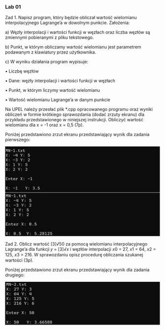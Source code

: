 <h3>Lab 01</h3>
Zad 1. Napisz program, który będzie obliczał wartość wielomianu interpolacyjnego Lagrange’a 
w dowolnym punkcie. Założenia:

a) Węzły interpolacji i wartości funkcji w węzłach oraz liczba węzłów są zmiennymi 
pobieranymi z pliku tekstowego.

b) Punkt, w którym obliczamy wartość wielomianu jest parametrem podawanym 
z klawiatury przez użytkownika.

c) W wyniku działania program wypisuje:

• Liczbę węzłów

• Dane: węzły interpolacji i wartości funkcji w węzłach

• Punkt, w którym liczymy wartość wielomianu

• Wartość wielomianu Lagrange’a w danym punkcie

Na UPEL należy przesłać plik *.cpp opracowanego programu oraz wyniki obliczeń 
w formie krótkiego sprawozdania (dodać zrzuty ekranu) dla przykładu przedstawionego
w niniejszej instrukcji. Obliczyć wartość wielomianu dla x = -1 oraz x = 0,5 (7p).

Poniżej przedstawiono zrzut ekranu przedstawiający wynik dla zadania pierwszego:
<p align="center">
<img src="../images/lagrange1.png" alt="lagrange1">
</p>


Zad 2. Oblicz wartość [3]√50
za pomocą wielomianu interpolacyjnego Lagrange’a dla funkcji 
𝑦 = [3]√𝑥
i węzłów interpolacji 𝑥0 = 27, 𝑥1 = 64, 𝑥2 = 125, 𝑥3 = 216. W sprawozdaniu opisz 
procedurę obliczania szukanej wartości (3p).

Poniżej przedstawiono zrzut ekranu przedstawiający wynik dla zadania drugiego:
<p align="center">
<img src="../images/lagrange2.png" alt="lagrange2">
</p>
